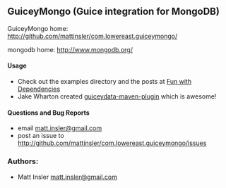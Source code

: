 ## GuiceyMongo (Guice integration for MongoDB) ##

GuiceyMongo home: http://github.com/mattinsler/com.lowereast.guiceymongo/

mongodb home: http://www.mongodb.org/

#### Usage
 * Check out the examples directory and the posts at [Fun with Dependencies](http://www.mattinsler.com)
 * Jake Wharton created [guiceydata-maven-plugin](http://github.com/JakeWharton/guiceydata-maven-plugin) which is awesome!

#### Questions and Bug Reports
 * email matt.insler@gmail.com
 * post an issue to http://github.com/mattinsler/com.lowereast.guiceymongo/issues

### Authors:
 * Matt Insler       matt.insler@gmail.com
